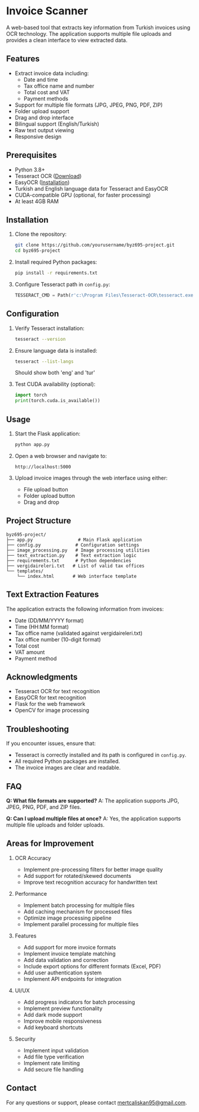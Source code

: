 # Invoice Scanner

A web-based tool that extracts key information from Turkish invoices using OCR technology. The application supports multiple file uploads and provides a clean interface to view extracted data.

## Features

- Extract invoice data including:
  - Date and time
  - Tax office name and number
  - Total cost and VAT
  - Payment methods
- Support for multiple file formats (JPG, JPEG, PNG, PDF, ZIP)
- Folder upload support
- Drag and drop interface
- Bilingual support (English/Turkish)
- Raw text output viewing
- Responsive design

## Prerequisites

- Python 3.8+
- Tesseract OCR ([Download](https://github.com/UB-Mannheim/tesseract/wiki))
- EasyOCR ([Installation](https://github.com/JaidedAI/EasyOCR#installation))
- Turkish and English language data for Tesseract and EasyOCR
- CUDA-compatible GPU (optional, for faster processing)
- At least 4GB RAM

## Installation

1. Clone the repository:
    ```sh
    git clone https://github.com/yourusername/byz695-project.git
    cd byz695-project
    ```

2. Install required Python packages:
    ```sh
    pip install -r requirements.txt
    ```

3. Configure Tesseract path in `config.py`:
    ```python
    TESSERACT_CMD = Path(r'c:\Program Files\Tesseract-OCR\tesseract.exe')
    ```

## Configuration

1. Verify Tesseract installation:
    ```sh
    tesseract --version
    ```

2. Ensure language data is installed:
    ```sh
    tesseract --list-langs
    ```
   Should show both 'eng' and 'tur'

3. Test CUDA availability (optional):
    ```python
    import torch
    print(torch.cuda.is_available())
    ```

## Usage

1. Start the Flask application:
    ```sh
    python app.py
    ```

2. Open a web browser and navigate to:
    ```
    http://localhost:5000
    ```

3. Upload invoice images through the web interface using either:
    - File upload button
    - Folder upload button
    - Drag and drop

## Project Structure

```
byz695-project/
├── app.py                 # Main Flask application
├── config.py             # Configuration settings
├── image_processing.py   # Image processing utilities
├── text_extraction.py    # Text extraction logic
├── requirements.txt      # Python dependencies
├── vergidaireleri.txt   # List of valid tax offices
└── templates/
    └── index.html       # Web interface template
```

## Text Extraction Features

The application extracts the following information from invoices:

- Date (DD/MM/YYYY format)
- Time (HH:MM format)
- Tax office name (validated against vergidaireleri.txt)
- Tax office number (10-digit format)
- Total cost
- VAT amount
- Payment method

## Acknowledgments

- Tesseract OCR for text recognition
- EasyOCR for text recognition
- Flask for the web framework
- OpenCV for image processing

## Troubleshooting

If you encounter issues, ensure that:
- Tesseract is correctly installed and its path is configured in `config.py`.
- All required Python packages are installed.
- The invoice images are clear and readable.

## FAQ

**Q: What file formats are supported?**
A: The application supports JPG, JPEG, PNG, PDF, and ZIP files.

**Q: Can I upload multiple files at once?**
A: Yes, the application supports multiple file uploads and folder uploads.

## Areas for Improvement

1. OCR Accuracy
   - Implement pre-processing filters for better image quality
   - Add support for rotated/skewed documents
   - Improve text recognition accuracy for handwritten text

2. Performance
   - Implement batch processing for multiple files
   - Add caching mechanism for processed files
   - Optimize image processing pipeline
   - Implement parallel processing for multiple files

3. Features
   - Add support for more invoice formats
   - Implement invoice template matching
   - Add data validation and correction
   - Include export options for different formats (Excel, PDF)
   - Add user authentication system
   - Implement API endpoints for integration

4. UI/UX
   - Add progress indicators for batch processing
   - Implement preview functionality
   - Add dark mode support
   - Improve mobile responsiveness
   - Add keyboard shortcuts

5. Security
   - Implement input validation
   - Add file type verification
   - Implement rate limiting
   - Add secure file handling

## Contact

For any questions or support, please contact [mertcaliskan95@gmail.com](mailto:mertcaliskan95@gmail.com).
